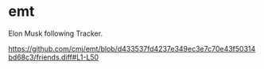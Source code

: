 # emt
Elon Musk following Tracker.

https://github.com/cmj/emt/blob/d433537fd4237e349ec3e7c70e43f50314bd68c3/friends.diff#L1-L50
